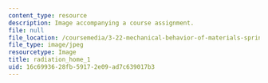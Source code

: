 ```yaml
---
content_type: resource
description: Image accompanying a course assignment.
file: null
file_location: /coursemedia/3-22-mechanical-behavior-of-materials-spring-2008/16c6993628fb59172e09ad7c639017b3_radiation_home_1.jpg
file_type: image/jpeg
resourcetype: Image
title: radiation_home_1
uid: 16c69936-28fb-5917-2e09-ad7c639017b3
---
```

